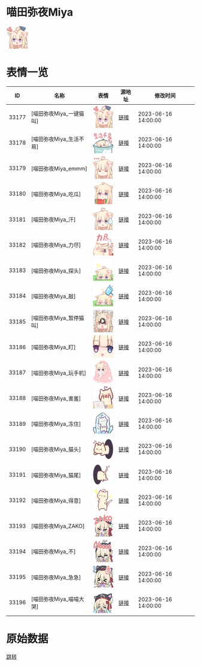 # 喵田弥夜Miya

<img src="./cover.png" height="60" alt="cover" />

# 表情一览

|ID|名称|表情|源地址|修改时间|
|----|----|----|----|----|
|33177|[喵田弥夜Miya_一键猫叫]|<img src="./pic/033177_%5B喵田弥夜Miya_一键猫叫%5D.png" height="60" alt="一键猫叫"/>|[链接](https://i0.hdslb.com/bfs/garb/48ebfa80c22e838a1c08dff08b97185c7d352e38.png)|2023-06-16 14:00:00|
|33178|[喵田弥夜Miya_生活不易]|<img src="./pic/033178_%5B喵田弥夜Miya_生活不易%5D.png" height="60" alt="生活不易"/>|[链接](https://i0.hdslb.com/bfs/garb/d33dbd3ab74fb6483ae720652602c456c225863c.png)|2023-06-16 14:00:00|
|33179|[喵田弥夜Miya_emmm]|<img src="./pic/033179_%5B喵田弥夜Miya_emmm%5D.png" height="60" alt="emmm"/>|[链接](https://i0.hdslb.com/bfs/garb/bbcbd24ef91dc6e4f14d5a53ae5ddae916dab5c0.png)|2023-06-16 14:00:00|
|33180|[喵田弥夜Miya_吃瓜]|<img src="./pic/033180_%5B喵田弥夜Miya_吃瓜%5D.png" height="60" alt="吃瓜"/>|[链接](https://i0.hdslb.com/bfs/garb/eed7fa5524fed01bdf7efecbdbc197e9e3846013.png)|2023-06-16 14:00:00|
|33181|[喵田弥夜Miya_汗]|<img src="./pic/033181_%5B喵田弥夜Miya_汗%5D.png" height="60" alt="汗"/>|[链接](https://i0.hdslb.com/bfs/garb/f84fc9d4f71781a5367fda62442b28ccdd5a6644.png)|2023-06-16 14:00:00|
|33182|[喵田弥夜Miya_力尽]|<img src="./pic/033182_%5B喵田弥夜Miya_力尽%5D.png" height="60" alt="力尽"/>|[链接](https://i0.hdslb.com/bfs/garb/73d82b6356caf68e61fd5cb538114c5a7268c817.png)|2023-06-16 14:00:00|
|33183|[喵田弥夜Miya_探头]|<img src="./pic/033183_%5B喵田弥夜Miya_探头%5D.png" height="60" alt="探头"/>|[链接](https://i0.hdslb.com/bfs/garb/13ea39df59ea3e331e8bbd56e61306ed429c0c41.png)|2023-06-16 14:00:00|
|33184|[喵田弥夜Miya_敲]|<img src="./pic/033184_%5B喵田弥夜Miya_敲%5D.png" height="60" alt="敲"/>|[链接](https://i0.hdslb.com/bfs/garb/9b312098558d2ed80925371b456cbfaa887c3130.png)|2023-06-16 14:00:00|
|33185|[喵田弥夜Miya_暂停猫叫]|<img src="./pic/033185_%5B喵田弥夜Miya_暂停猫叫%5D.png" height="60" alt="暂停猫叫"/>|[链接](https://i0.hdslb.com/bfs/garb/3c438646e087a89f5d396ce3d468f732abbeeac6.png)|2023-06-16 14:00:00|
|33186|[喵田弥夜Miya_盯]|<img src="./pic/033186_%5B喵田弥夜Miya_盯%5D.png" height="60" alt="盯"/>|[链接](https://i0.hdslb.com/bfs/garb/8daab2cfa259aa177728d2a421e479cab61c8323.png)|2023-06-16 14:00:00|
|33187|[喵田弥夜Miya_玩手机]|<img src="./pic/033187_%5B喵田弥夜Miya_玩手机%5D.png" height="60" alt="玩手机"/>|[链接](https://i0.hdslb.com/bfs/garb/992a9b8d283046320e2881ea38c4c21b222d15f9.png)|2023-06-16 14:00:00|
|33188|[喵田弥夜Miya_害羞]|<img src="./pic/033188_%5B喵田弥夜Miya_害羞%5D.png" height="60" alt="害羞"/>|[链接](https://i0.hdslb.com/bfs/garb/45e0faebf90d146aecf27fd4f32abce050c8e954.png)|2023-06-16 14:00:00|
|33189|[喵田弥夜Miya_冻住]|<img src="./pic/033189_%5B喵田弥夜Miya_冻住%5D.png" height="60" alt="冻住"/>|[链接](https://i0.hdslb.com/bfs/garb/8e5a7f30b6613576bab0dbc71307d2e87da51bb2.png)|2023-06-16 14:00:00|
|33190|[喵田弥夜Miya_猫头]|<img src="./pic/033190_%5B喵田弥夜Miya_猫头%5D.png" height="60" alt="猫头"/>|[链接](https://i0.hdslb.com/bfs/garb/6ac19b24a7a3dce28a96ce9ff4867c9e12423856.png)|2023-06-16 14:00:00|
|33191|[喵田弥夜Miya_猫尾]|<img src="./pic/033191_%5B喵田弥夜Miya_猫尾%5D.png" height="60" alt="猫尾"/>|[链接](https://i0.hdslb.com/bfs/garb/ca5957433f6bc1647011382ba0d54f3b308a91fb.png)|2023-06-16 14:00:00|
|33192|[喵田弥夜Miya_得意]|<img src="./pic/033192_%5B喵田弥夜Miya_得意%5D.png" height="60" alt="得意"/>|[链接](https://i0.hdslb.com/bfs/garb/0075594a377fa961a99479949af5546bcaf4d4f2.png)|2023-06-16 14:00:00|
|33193|[喵田弥夜Miya_ZAKO]|<img src="./pic/033193_%5B喵田弥夜Miya_ZAKO%5D.png" height="60" alt="ZAKO"/>|[链接](https://i0.hdslb.com/bfs/garb/41d89c9317a00ff3418b1a7b13a060fc781cc50e.png)|2023-06-16 14:00:00|
|33194|[喵田弥夜Miya_不]|<img src="./pic/033194_%5B喵田弥夜Miya_不%5D.png" height="60" alt="不"/>|[链接](https://i0.hdslb.com/bfs/garb/01ff6aa3aa7a49ae4bd6f0cdc3dc81f4fa0df98c.png)|2023-06-16 14:00:00|
|33195|[喵田弥夜Miya_急急]|<img src="./pic/033195_%5B喵田弥夜Miya_急急%5D.png" height="60" alt="急急"/>|[链接](https://i0.hdslb.com/bfs/garb/d66233323a8c2706fe0e8455a38ee3229b76241f.png)|2023-06-16 14:00:00|
|33196|[喵田弥夜Miya_喵喵大哭]|<img src="./pic/033196_%5B喵田弥夜Miya_喵喵大哭%5D.png" height="60" alt="喵喵大哭"/>|[链接](https://i0.hdslb.com/bfs/garb/ba52887bbacb63172fd68da43210554e94bbcc97.png)|2023-06-16 14:00:00|

# 原始数据

[跳转](./raw.json)

